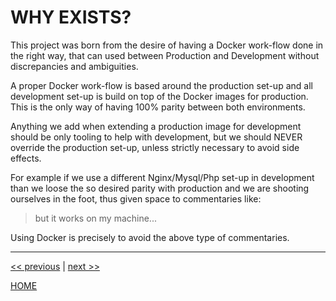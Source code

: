 # WHY EXISTS?

This project was born from the desire of having a Docker work-flow done in the right way, that can used between
Production and Development without discrepancies and ambiguities.

A proper Docker work-flow is based around the production set-up and all development set-up is build on top of the Docker
images for production. This is the only way of having 100% parity between both environments.

Anything we add when extending a production image for development should be only tooling to help with development, but
we should NEVER override the production set-up, unless strictly necessary to avoid side effects.

For example if we use a different Nginx/Mysql/Php set-up in development than we loose the so desired parity with
production and we are shooting ourselves in the foot, thus given space to commentaries like:

> but it works on my machine...

Using Docker is precisely to avoid the above type of commentaries.


---

[<< previous](./../../README.md) | [next >>](what_is_it.md)

[HOME](./../../README.md)


